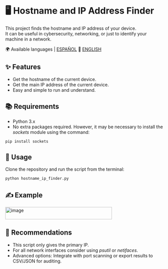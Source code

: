 # 🖥️ Hostname and IP Address Finder

This project finds the hostname and IP address of your device.  
It can be useful in cybersecurity, networking, or just to identify your machine in a network.

🌍 Available languages | [ESPAÑOL](README.es.md) 🔁 [ENGLISH](README.md) 

## ✨ Features
- Get the hostname of the current device.
- Get the main IP address of the current device.
- Easy and simple to run and understand.

## 📚 Requirements
- Python 3.x
- No extra packages required. However, it may be necessary to install the *sockets* module using the command:
```bash
pip install sockets
```

## 🎯 Usage
Clone the repository and run the script from the terminal:

```bash
python hostname_ip_finder.py
```

## ✍️ Example
<img width="337" height="39" alt="image" src="https://github.com/user-attachments/assets/f1c2b60f-ec62-4012-ac2e-f164073b1ba5" />

## 📌 Recommendations
- This script only gives the primary IP.
- For all network interfaces consider using *psutil* or *netifaces*.
- Advanced options: Integrate with port scanning or export results to CSV/JSON for auditing.


